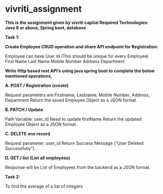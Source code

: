 # vivriti_assignment
**This is the assignment given by vivriti capital  Required Technologies: Java 8 or above, Spring boot, database**

**Task 1:**

**Create Employee CRUD operation and share API endpoint for Registration:**

Employee can have User Id (This should be unique for every Employee) First Name Last Name Mobile Number Address Department

**Write Http based rest API’s using java spring boot to complete the below mentioned operations,**

**A. POST / Registration (create)**

Request parameters are Firstname, Lastname, Mobile Number, Address, Department Return the saved Employee Object as a JSON format

**B. PATCH / Update**

Path Variable: user_id Need to update firstName Return the updated Employee Object as a JSON format.

**C. DELETE one record**

Request parameter: user_id Return Success Message (“User Deleted Successfully”).

**D. GET / list (List all employees)**

Response will be List of Employees from the backend as a JSON format.

**Task 2:**

To find the average of a list of integers
